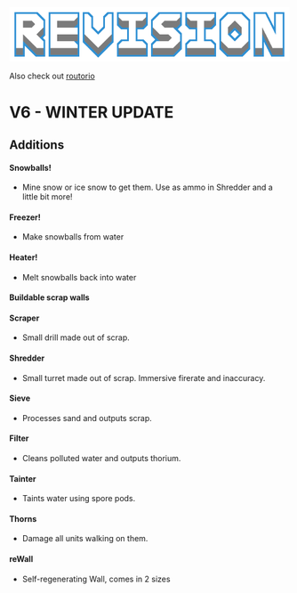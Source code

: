 ![logo](assets/preview.png)

Also check out [routorio](https://github.com/DeltaNedas/routorio)

# V6 - WINTER UPDATE
## Additions
#### Snowballs!
* Mine snow or ice snow to get them. Use as ammo in Shredder and a little bit more!
#### Freezer!
* Make snowballs from water
#### Heater!
* Melt snowballs back into water
#### Buildable scrap walls
#### Scraper
* Small drill made out of scrap.
#### Shredder
* Small turret made out of scrap. Immersive firerate and inaccuracy.
#### Sieve
* Processes sand and outputs scrap.
#### Filter
* Cleans polluted water and outputs thorium.
#### Tainter
* Taints water using spore pods.
#### Thorns
* Damage all units walking on them.
#### reWall
* Self-regenerating Wall, comes in 2 sizes
